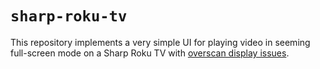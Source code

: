 # `sharp-roku-tv`

This repository implements a very simple UI for playing video in seeming
full-screen mode on a Sharp Roku TV with [overscan display
issues](https://support.apple.com/en-us/HT202763).

